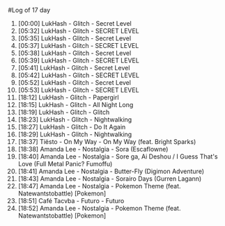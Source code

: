 #Log of 17 day

1. [00:00] LukHash - Glitch - Secret Level
1. [05:32] LukHash - Glitch - SECRET LEVEL
1. [05:35] LukHash - Glitch - Secret Level
1. [05:37] LukHash - Glitch - SECRET LEVEL
1. [05:38] LukHash - Glitch - Secret Level
1. [05:39] LukHash - Glitch - SECRET LEVEL
1. [05:41] LukHash - Glitch - Secret Level
1. [05:42] LukHash - Glitch - SECRET LEVEL
1. [05:52] LukHash - Glitch - Secret Level
1. [05:53] LukHash - Glitch - SECRET LEVEL
1. [18:12] LukHash - Glitch - Papergirl
1. [18:15] LukHash - Glitch - All Night Long
1. [18:19] LukHash - Glitch - Glitch
1. [18:23] LukHash - Glitch - Nightwalking
1. [18:27] LukHash - Glitch - Do It Again
1. [18:29] LukHash - Glitch - Nightwalking
1. [18:37] Tiësto - On My Way - On My Way (feat. Bright Sparks)
1. [18:38] Amanda Lee - Nostalgia - Sora (Escaflowne)
1. [18:40] Amanda Lee - Nostalgia - Sore ga, Ai Deshou / I Guess That's Love (Full Metal Panic? Fumoffu)
1. [18:41] Amanda Lee - Nostalgia - Butter-Fly (Digimon Adventure)
1. [18:43] Amanda Lee - Nostalgia - Sorairo Days (Gurren Lagann)
1. [18:47] Amanda Lee - Nostalgia - Pokemon Theme (feat. Natewantstobattle) [Pokemon]
1. [18:51] Café Tacvba - Futuro - Futuro
1. [18:52] Amanda Lee - Nostalgia - Pokemon Theme (feat. Natewantstobattle) [Pokemon]
